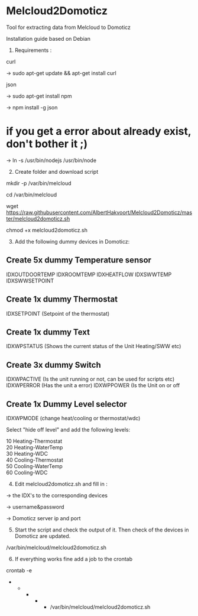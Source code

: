 # Melcloud2Domoticz
Tool for extracting data from Melcloud to Domoticz

Installation guide based on Debian

1) Requirements :

curl

-> sudo apt-get update && apt-get install curl

json 

-> sudo apt-get install npm

-> npm install -g json

# if you get a error about already exist, don't bother it ;)
-> ln -s /usr/bin/nodejs /usr/bin/node


2) Create folder and download script

mkdir -p /var/bin/melcloud

cd /var/bin/melcloud

wget https://raw.githubusercontent.com/AlbertHakvoort/Melcloud2Domoticz/master/melcloud2domoticz.sh

chmod +x melcloud2domoticz.sh



3) Add the following dummy devices in Domoticz:

## Create 5x dummy Temperature sensor

IDXOUTDOORTEMP
IDXROOMTEMP
IDXHEATFLOW 
IDXSWWTEMP
IDXSWWSETPOINT

## Create 1x dummy Thermostat

IDXSETPOINT (Setpoint of the thermostat)

## Create 1x dummy Text

IDXWPSTATUS (Shows the current status of the Unit Heating/SWW etc)

## Create 3x dummy Switch

IDXWPACTIVE (Is the unit running or not, can be used for scripts etc)
IDXWPERROR (Has the unit a error)
IDXWPPOWER (Is the Unit on or off

## Create 1x Dummy Level selector

IDXWPMODE (change heat/cooling or thermostat/wdc)

Select "hide off level" and add the following levels:

10	Heating-Thermostat		
20	Heating-WaterTemp	 	
30	Heating-WDC	 	
40	Cooling-Thermostat	 	
50	Cooling-WaterTemp	 	
60	Cooling-WDC


4) Edit melcloud2domoticz.sh and fill in : 

-> the IDX's to the corresponding devices 

-> username&password

-> Domoticz server ip and port


5) Start the script and check the output of it. Then check of the devices in Domoticz are updated.

/var/bin/melcloud/melcloud2domoticz.sh


6) If everything works fine add a job to the crontab

crontab -e

 * * * * *   /var/bin/melcloud/melcloud2domoticz.sh
